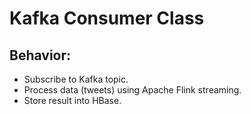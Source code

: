 Kafka Consumer Class
==============

Behavior:
--------------

- Subscribe to Kafka topic.
- Process data (tweets) using Apache Flink streaming.
- Store result into HBase.
